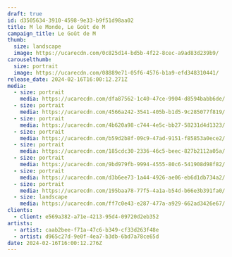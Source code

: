 ```yaml
---
draft: true
id: d3505634-3910-4598-9e33-b9f51d98aa02
title: M le Monde, Le Goût de M
campaign_title: Le Goût de M
thumb:
  size: landscape
  image: https://ucarecdn.com/0c825d14-bd5b-4f22-8cec-a9ad83d239b9/
carouselthumb:
  size: portrait
  image: https://ucarecdn.com/08889e71-05f6-4576-b1a9-efd348310441/
release_date: 2024-02-16T16:00:12.271Z
media:
  - size: portrait
    media: https://ucarecdn.com/dfa87562-1c40-47ce-9904-d8594babb6de/
  - size: portrait
    media: https://ucarecdn.com/4566a242-3541-405b-b1d5-9c285077f819/
  - size: portrait
    media: https://ucarecdn.com/4b620a98-c744-4e5c-bb27-58231d4d1323/
  - size: portrait
    media: https://ucarecdn.com/b59d2b8f-09c9-47ad-9151-f85853a0ece2/
  - size: portrait
    media: https://ucarecdn.com/185cdc30-2336-46c5-beec-827b2112a05a/
  - size: portrait
    media: https://ucarecdn.com/9bd979fb-9994-4555-80c6-541908d98f82/
  - size: portrait
    media: https://ucarecdn.com/d3b6ee73-1a44-4926-ae06-eb6d1db734a2/
  - size: portrait
    media: https://ucarecdn.com/195baa78-77f5-4a1a-b54d-b66e3b391fa0/
  - size: landscape
    media: https://ucarecdn.com/ff7c0e43-e287-477a-a929-662ad3426e67/
clients:
  - client: e569a382-a71e-4213-95d4-09720d2eb352
artists:
  - artist: caab2bee-f71a-47c6-b349-cf33d263f48e
  - artist: d965c27d-9e0f-4ea7-b3db-6bd7a78ce65d
date: 2024-02-16T16:00:12.276Z
---
```

